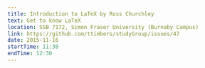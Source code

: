 ```yaml
---
title: Introduction to LaTeX by Ross Churchley
text: Get to know LaTeX
location: SSB 7172, Simon Fraser University (Burnaby Campus)
link: https://github.com/ttimbers/studyGroup/issues/47
date: 2015-11-16
startTime: 11:30
endTime: 12:30
---
```

